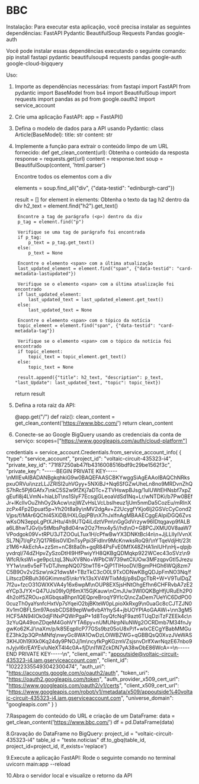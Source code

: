 # BBC
Instalação:
Para executar esta aplicação, você precisa instalar as seguintes dependências:
FastAPI
Pydantic
BeautifulSoup
Requests
Pandas
google-auth

Você pode instalar essas dependências executando o seguinte comando:
pip install fastapi pydantic beautifulsoup4 requests pandas google-auth google-cloud-bigquery

Uso:
1. Importe as dependências necessárias:
  from fastapi import FastAPI
  from pydantic import BaseModel
  from bs4 import BeautifulSoup
  import requests
  import pandas as pd
  from google.oauth2 import service_account

2. Crie uma aplicação FastAPI:
   app = FastAPI()

3. Defina o modelo de dados para a API usando Pydantic:
   class Article(BaseModel):
    title: str
    content: str
   
4. Implemente a função para extrair o conteúdo limpo de um URL fornecido:
  def get_clean_content(url):
    Obtenha o conteúdo da resposta
    response = requests.get(url)
    content = response.text
    soup = BeautifulSoup(content, 'html.parser')

    Encontre todos os elementos com a div <div data-testid="edinburgh-card">
    elements = soup.find_all("div", {"data-testid": "edinburgh-card"})

    result = []
    for element in elements:
        Obtenha o texto da tag h2 dentro da div
        h2_text = element.find("h2").get_text()

        Encontre a tag de parágrafo (<p>) dentro da div
        p_tag = element.find("p")

        Verifique se uma tag de parágrafo foi encontrada
        if p_tag:
            p_text = p_tag.get_text()
        else:
            p_text = None

        Encontre o elemento <span> com a última atualização
        last_updated_element = element.find("span", {"data-testid": "card-metadata-lastupdated"})

        Verifique se o elemento <span> com a última atualização foi encontrado
        if last_updated_element:
            last_updated_text = last_updated_element.get_text()
        else:
            last_updated_text = None

        Encontre o elemento <span> com o tópico da notícia
        topic_element = element.find("span", {"data-testid": "card-metadata-tag"})

        Verifique se o elemento <span> com o tópico da notícia foi encontrado
        if topic_element:
            topic_text = topic_element.get_text()
        else:
            topic_text = None

        result.append({"title": h2_text, "description": p_text, "last_Update": last_updated_text, "topic": topic_text})

    return result

5. Defina a rota raiz da API:

   @app.get("/")
  def raiz():
      clean_content = get_clean_content('https://www.bbc.com/')
      return clean_content

6. Conecte-se ao Google BigQuery usando as credenciais da conta de serviço:
  scopes=["https://www.googleapis.com/auth/cloud-platform"]

  credentials = service_account.Credentials.from_service_account_info(
  {
    "type": "service_account",
    "project_id": "voltaic-circuit-435323-i4",
    "private_key_id": "71f87250ab47fb4316008516bdf9c29be1562f3c",
    "private_key": "-----BEGIN PRIVATE KEY-----\nMIIEvAIBADANBgkqhkiG9w0BAQEFAASCBKYwggSiAgEAAoIBAQChNRkspxuORVui\nzzLLJZRlSl2uhVGyy+5NXiBJ+Nq6SfGZwUheLn8no9MRDvnZhQS7hRc5Pj6GAfx7\nkC5S2w9fZKj7aDTc+ZTVHswpBJsg/1uIUWtEHNsbf7xpZgEufl8j4LVmN+hiaLbT\ns1SIyF7EcsgjGLeoaVdSd1Nq+Lr/wNTDKi/b7Pw0BEfJr+IKclIvOuZhhOy2kAcw\nzjWZvHsLVcLbslheuz1jUm5nmDa5CozEu/mRInXzcPx4Fp2Dpuat5p+Yh20t8a9y\nMV2dgAv+Z2UcygfYKjo6lj2GSVcCyCond2Vjps/f/MAr6QChl45XiDB/HXLGpjPB\nX7nJxlfnAgMBAAECggEAIpiDGQ6ZvswKsON3eppLgPtXJHtu/4h9UTQ4iLdztVPm\nGgGdVrzyw96IDtqgavp9fALBa6L8hwTJGvljv5tMbsPq8d04rw2Oz7fmx4y5//hd\nO+GBPCJXMU0V8aaW7VPodgok09V+tRPU3JTZOOuLTux1H/cPfwBwYX3DNKtBcl4n\n+JjLLlIyIVvnXSL7Nj7l/qPz7jQ17R6is0VIDnTsyPpi3FidInr9McKnwksRoQ9/\nYTqeVdjHt/23tz1M6+AkEchA+zzSm+nC8t8a0h+gqR84PsFvE0MfX48ZHA1inlUH\nHj+qlpjbyvdrql/74dZHpvZySzoDtHl9HfPwiyYH8QKBgQDMqkp922WCec43oSVz\n9WfcR/ksWi+ge9pcLtqL3NuXV8No+WPbCW739wtCIUOw3MFzqpvGtI5JrezuYY1w\nx6v5eFTvDTJhmpNQ07Stw1T6+QjP1TIHooDV/BgmPHGh6WQj8zm7C5B9Ov2v2Szw\nk21dwsM+TBzTkC3cO0L9TxODNwKBgQDJpFmNO3Nq/fLiltsczDRBuh36GKimmsl5\nkrYk13sXV4WTixMdj/p8sDgcTbR+W+V9TulDqZ7f2u+fzcO31GWXKVA4y16x6wpM\nOUP8EX5jsHNtOhgEfhn6CHFRvbA7zE2eYCp3JYX+Q47UJs09ly0jf6mX15GjKauw\nCmJUw3WI0QKBgHfjURuEh2P04h2oIf5ZROu+pXGbqsaBhpn1QEQpreBroqY9YIcQ\ncZaDem7UeYiC6DdPO00cuzTh0yaYsnfcHxtVp7sYqeiO2bjBKteW0pLpioXkRxg9\n0uaGc8cCJTZJN0Xv1mOBFLSm97AosbCDS89epWw6vbAYhyS4+jbUOYPlAoGAAWi+\nn3gM5HCF5AN94IOk0djFINxPQWrPgaP+1d8ToyQfcNqF9azt6TUqDziTzFZEEk4c\n3zYuQA49onZDqeM4GohVYTA6py+nUMUNrpNIuNWg2OCRDmb7M34fnJygwKo62KJ/\naXm/p/k85EqpIIcP77GSs9bz05oU8xP/f+wlxCECgYBabMMGuEZ3hk2p3QPnMNfq\nwyGc8WA1OwDzLOlWBZWG+qGBBQsQ0XvzJVeWAS3KHJ0h19lXk0Kq24dy9PNOJj1m\ncyfkPgKGzmVZsjsnvDrlfXwrNqzE67nbo9nJyjvI6r/EAYEv/uNeXT4l4c0A+fjD\nI1WZckDN7yA38wDbE86WcA==\n-----END PRIVATE KEY-----\n",
    "client_email": "appoutside@voltaic-circuit-435323-i4.iam.gserviceaccount.com",
    "client_id": "102223355493042300474",
    "auth_uri": "https://accounts.google.com/o/oauth2/auth",
    "token_uri": "https://oauth2.googleapis.com/token",
    "auth_provider_x509_cert_url": "https://www.googleapis.com/oauth2/v1/certs",
    "client_x509_cert_url": "https://www.googleapis.com/robot/v1/metadata/x509/appoutside%40voltaic-circuit-435323-i4.iam.gserviceaccount.com",
    "universe_domain": "googleapis.com"
  }
  )
  
7.Raspagem do conteúdo do URL e criação de um DataFrame:
  data = get_clean_content('https://www.bbc.com/')
  df = pd.DataFrame(data)

8.Gravação do DataFrame no BigQuery:
  project_id = "voltaic-circuit-435323-i4"
  table_id = "teste.noticias"
  df.to_gbq(table_id, project_id=project_id, if_exists='replace')

9.Execute a aplicação FastAPI:
  Rode o seguinte comando no terminal
  uvicorn main:app --reload

10.Abra o servidor local e visualize o retorno da API
